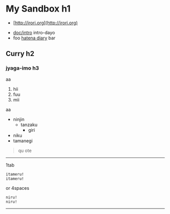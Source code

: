 <link href="md.css" rel="stylesheet"></link>

My Sandbox h1
===============

  - [http://irori.org](http://irori.org)

* [doc/intro](sandbox/blob/master/doc/intro.md) intro-dayo
* foo [hatena diary](http://d.hatena.ne.jp/hirose31/) bar

Curry h2
-------------

### jyaga-imo h3

aa

1. hii
2. fuu
3. mii

aa

* ninjin
  * tanzaku
    * giri
* niku
* tamanegi

> qu
> ote

---

1tab

	itameru!
	itameru!

or 4spaces

    niru!
    niru!

---

